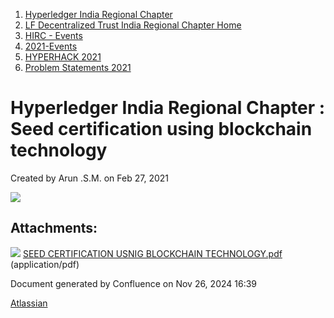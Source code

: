 1. [Hyperledger India Regional Chapter](index.html)
2. [LF Decentralized Trust India Regional Chapter Home](LF-Decentralized-Trust-India-Regional-Chapter-Home_19169282.html)
3. [HIRC - Events](HIRC---Events_19169346.html)
4. [2021-Events](2021-Events_19169651.html)
5. [HYPERHACK 2021](HYPERHACK-2021_19169656.html)
6. [Problem Statements 2021](Problem-Statements-2021_19169743.html)

# Hyperledger India Regional Chapter : Seed certification using blockchain technology

Created by Arun .S.M. on Feb 27, 2021

[![](attachments/thumbnails/19169771/19169772)](attachments/19169771/19169772.pdf)

## Attachments:

![](images/icons/bullet_blue.gif) [SEED CERTIFICATION USNIG BLOCKCHAIN TECHNOLOGY.pdf](attachments/19169771/19169772.pdf) (application/pdf)

Document generated by Confluence on Nov 26, 2024 16:39

[Atlassian](http://www.atlassian.com/)

